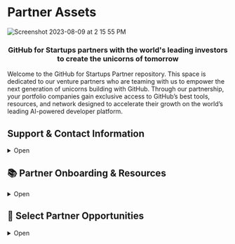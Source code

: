 # Partner Assets
![Screenshot 2023-08-09 at 2 15 55 PM](https://github.com/GitHub-for-Startups/Global-Repo/assets/104146251/e6ce8f96-f1d0-443f-a9c2-37952f701879)


### <p align="center">GitHub for Startups partners with the world's leading investors to create the unicorns of tomorrow</p>

Welcome to the GitHub for Startups Partner repository. This space is dedicated to our venture partners who are teaming with us to empower the next generation of unicorns building with GitHub. Through our partnership, your portfolio companies gain exclusive access to GitHub’s best tools, resources, and network designed to accelerate their growth on the world’s leading AI-powered developer platform.

## Support & Contact Information
<details>
  <summary>Open</summary>

  - **Startup Program Support:** For application, billing, or renewal inquiries, contact [startups@github.com](mailto:startups@github.com).
  - **Technical & Product Support:** Startups can use our [expedited support channel](https://support.github.com/contact?tags=hh-github-for-startups) and share their ticket number with [startups@github.com](mailto:startups@github.com) for priority assistance.
  - **General Inquiries:** For anything else, please reach out to your GitHub partnership lead.

  Stay Connected: Ensure you and your portfolio companies stay updated with the latest from GitHub for Startups by subscribing to this repository with a [free GitHub account](https://github.com/pricing).

</details>

## 📚 Partner Onboarding & Resources
<details><summary>
Open
</summary>

<span style="margin-right:20px;"></span>

</summary>

> [Access GitHub's Logos here](https://github.com/logos)

```
We’ve partnered with GitHub for Startups to unlock exclusive benefits designed to fuel your growth on the world’s leading AI-powered developer platform.
The partnership offers startup-friendly pricing (up to $25,000 in total savings), tailored technical guidance, access to a global startup network, and other opportunities.

Program Offer

 - GitHub Enterprise: 20 seats free for the first year. An optional 50% off in year two. 
Supercharge your development with advanced security, automation, and collaboration tools.

- GitHub Advanced Security: 20 seats at 50% off in year one. An optional 25% off in year two. Stay ahead of vulnerabilities with AI-powered security solutions. 

Eligibility:

- Affiliated with an approved venture partner (that’s you!) and Series B or earlier. 
- Startups new to either GitHub Enterprise or GitHub Advanced Security.

If you don’t meet eligibility criteria, but are still interested in exploring support from GitHub, please reach out to their team at startups@github.com.

Apply:
- Apply Here {link your unique partner page}: Their startup team will respond in 1-2 business days.
- Visit GitHub for Startups or GitHub’s Blog to learn more.


```
> **References:** 
- [GitHub for Startups Home](https://github.com/enterprise/startups/)
- [GitHub Enterprise](https://github.com/enterprise)
- [GitHub Advanced Security](https://github.com/enterprise/advanced-security)
- [GitHub's Blog](https://github.blog/)

</details>

## 🚀 Select Partner Opportunities
<details>
  <summary>Open</summary>

---

### <p align="center">🏙️ Host a Startup Community Event at GitHub's San Francisco Office</p>

- We’re thrilled to offer you the chance to host your next event at GitHub and engage with the startup and developer community.

- **[Apply here](https://docs.google.com/forms/d/1UWXAc-PdqMV-lVYWwVJItGEceMpWiy-Bx19pfIazdpQ/edit)** to share your event with us.

**Recent events:**  
- [Twilio AI Meetup & Demo Night](https://twiliomeetupgithub.splashthat.com/) I [Figma Dev Event](https://githubday0.splashthat.com/) I [Techstars Alumni Mixer](https://www.eventbrite.com/e/techstars-alumni-mixer-sf-edition-tickets-920386519857?lang=en-us&locale=en_US&status=30&internal_ref=social&view=listing)  

- Video clip: [Jam.dev AI Night](https://www.linkedin.com/posts/jamdotdev_behind-the-scenes-jam-ai-night-at-github-activity-7159267661426667521-6zkP/)

<img src="https://github.com/user-attachments/assets/f1f16f39-9572-4891-878d-2d2a312ffa62" alt="Event at GitHub Office" width="300"/>

---

### <p align="center">🤩 Spotlight Your Portfolio’s Best Open Source Projects, Live</p>

- Showcase standout projects on GitHub’s social channels during [Open Source Friday](https://github.com/githubevents/open-source-friday), hosted by our DevRel team. It’s a global stage to engage with the largest developer community.

- **[Apply here](https://github.com/githubevents/open-source-friday/issues/new?template=osf-guest-invite.yml&assignees=AndreaGriffiths11%2CLadyKerr&labels=open-source%2Copen-source-friday%2Cpending%2Ctwitch)** after reviewing the [project criteria](https://github.com/githubevents/open-source-friday/blob/main/admin/project-criteria.md).

<img src="https://github.com/user-attachments/assets/d59561fc-e379-411d-a188-a8f8900b40d2" alt="Embrace OSS Friday" width="400"/>

[Watch the Embrace episode](https://www.youtube.com/watch?v=kGugqs7Ynjw&list=PL0lo9MOBetEFmtstItnKlhJJVmMghxc0P&index=5)

---

### <p align="center">💸 Collaborate with the GitHub Fund</p>

- The [GitHub Fund](https://resources.github.com/github-fund/), in partnership with Microsoft’s [M12](https://m12.vc/), offers capital, connections, access, and benefits to pre-seed and seed-stage open source innovators transforming the economy with AI, security, infrastructure, and more.

- **Express interest** in teaming up or [pass to a startup to apply here](https://resources.github.com/github-fund/#form).

<img src="https://github.com/user-attachments/assets/ea2c9b36-786e-46d6-9902-59aff20f5d9b" alt="July 2024, Volley M12 Founder Feature & $55M Series C Announcement" width="400"/>

[July 2024, Volley M12 Founder Feature & $55M Series C Announcement](https://m12.vc/news/july-2024-founders-feature-volley/)

---

### <p align="center">🚀 Nominate a GitHub Success Story</p>

- If a portfolio company is excelling with GitHub, we want to hear about it! 

- **[Nominate a success story](https://docs.google.com/forms/d/e/1FAIpQLSdo6KN7Y3ldYw_ivM5iJ0hYWKwTTeueW99A-q0DDh3kWZwPoQ/viewform)** to be featured in our startup program engagements.

<img src="https://github.com/user-attachments/assets/a5e131f3-bb89-4d3f-8f18-a25c4bb89ac6" alt="CloudZero" width="400"/>

[Read the CloudZero customer story](https://github.com/customer-stories/cloudzero)

---

### <p align="center">🖐️ Leverage GitHub Leadership at Your Next Event</p>

- Want to feature GitHub leadership at your next company summit, podcast, or content piece? Reach out to your partner lead to explore how we can support your next big event.

| ![GitHub CEO & Sequoia](https://github.com/user-attachments/assets/5946e837-08d3-456e-a350-6c73ea8e063a) | ![GitHub CEO & Redpoint](https://github.com/user-attachments/assets/6610c405-9e4a-4332-ad4d-438f5be08042) | ![GitHub COO & Insight](https://github.com/user-attachments/assets/428d2710-fd8e-49d6-b0a2-9da4ea1de6a4) |
| :---: | :---: | :---: |
| **GitHub CEO & Sequoia** | **GitHub CEO at Redpoint** | **GitHub COO & Insight** |

| ![GitHub CRO & Venrock](https://github.com/user-attachments/assets/b33cd20f-47ee-4e9d-97fc-bb4fa7bf5330) | ![GitHub CEO @ Station F](https://github.com/user-attachments/assets/fb927a87-0438-4da1-a342-0d2fe895c4d3) |
| :---: | :---: |
| **GitHub CRO & Venrock​⬤
---





